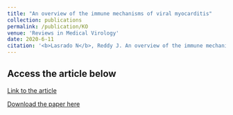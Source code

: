 ```yaml
---
title: "An overview of the immune mechanisms of viral myocarditis"
collection: publications
permalink: /publication/KO
venue: 'Reviews in Medical Virology'
date: 2020-6-11
citation: '<b>Lasrado N</b>, Reddy J. An overview of the immune mechanisms of viral myocarditis. Rev Med Virol. 2020;e2131. https://doi.org/10.1002/rmv.2131'
---
```


Access the article below
----
[Link to the article](https://doi.org/10.1002/rmv.2131)

[Download the paper here](http://ninaadlasrado.github.io/files/KO.pdf)

